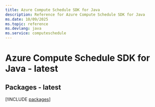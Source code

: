 ```yaml
---
title: Azure Compute Schedule SDK for Java
description: Reference for Azure Compute Schedule SDK for Java
ms.date: 10/09/2025
ms.topic: reference
ms.devlang: java
ms.service: computeschedule
---
```

# Azure Compute Schedule SDK for Java - latest
## Packages - latest
[!INCLUDE [packages](compute-schedule-index.md)]